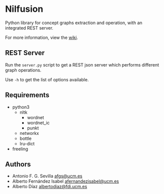Nilfusion
=========

Python library for concept graphs extraction and operation, with an integrated
REST server.

For more information, view the [wiki](https://gitlab.com/Nil102/nilfusion/wikis/home).


REST Server
-----------
Run the `server.py` script to get a REST json server which performs different
graph operations.

Use `-h` to get the list of options available.


Requirements
------------
- python3
  - nltk
    - wordnet
    - wordnet_ic
    - punkt
  - networkx
  - bottle
  - lru-dict
- freeling


Authors
-------
- Antonio F. G. Sevilla <afgs@ucm.es>
- Alberto Fernández Isabel <afernandezisabel@ucm.es>
- Alberto Díaz <albertodiaz@fdi.ucm.es>

